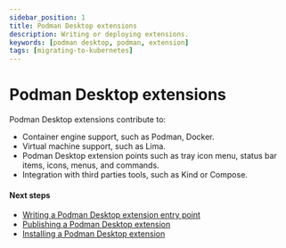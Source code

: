 ```yaml
---
sidebar_position: 1
title: Podman Desktop extensions
description: Writing or deploying extensions.
keywords: [podman desktop, podman, extension]
tags: [migrating-to-kubernetes]
---
```


# Podman Desktop extensions

Podman Desktop extensions contribute to:

- Container engine support, such as Podman, Docker.
- Virtual machine support, such as Lima.
- Podman Desktop extension points such as tray icon menu, status bar items, icons, menus, and commands.
- Integration with third parties tools, such as Kind or Compose.

#### Next steps

- [Writing a Podman Desktop extension entry point](/extend/write)
- [Publishing a Podman Desktop extension](/extend/publish)
- [Installing a Podman Desktop extension](/extend/install)
